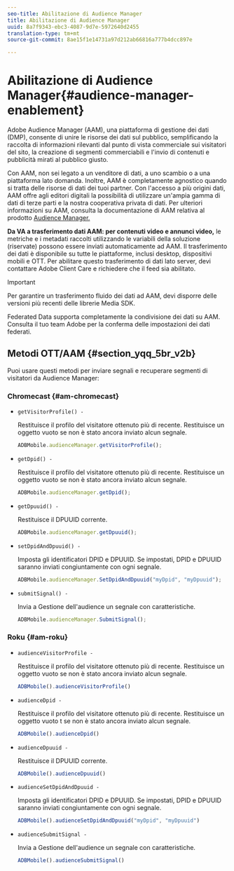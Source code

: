 ```yaml
---
seo-title: Abilitazione di Audience Manager
title: Abilitazione di Audience Manager
uuid: 8a7f9343-ebc3-4087-9d7e-5972640d2455
translation-type: tm+mt
source-git-commit: 8ae15f1e14731a97d212ab66816a777b4dcc897e

---
```



# Abilitazione di Audience Manager{#audience-manager-enablement}

Adobe Audience Manager (AAM), una piattaforma di gestione dei dati (DMP), consente di unire le risorse dei dati sul pubblico, semplificando la raccolta di informazioni rilevanti dal punto di vista commerciale sui visitatori del sito, la creazione di segmenti commerciabili e l'invio di contenuti e pubblicità mirati al pubblico giusto.

Con AAM, non sei legato a un venditore di dati, a uno scambio o a una piattaforma lato domanda. Inoltre, AAM è completamente agnostico quando si tratta delle risorse di dati dei tuoi partner. Con l'accesso a più origini dati, AAM offre agli editori digitali la possibilità di utilizzare un'ampia gamma di dati di terze parti e la nostra cooperativa privata di dati. Per ulteriori informazioni su AAM, consulta la documentazione di AAM relativa al prodotto [Audience Manager.](https://docs-author.corp.adobe.com/content/help/en/audience-manager/user-guide/aam-home.html)

**Da VA a trasferimento dati AAM: per contenuti video e annunci video,** le metriche e i metadati raccolti utilizzando le variabili della soluzione (riservate) possono essere inviati automaticamente ad AAM. Il trasferimento dei dati è disponibile su tutte le piattaforme, inclusi desktop, dispositivi mobili e OTT. Per abilitare questo trasferimento di dati lato server, devi contattare Adobe Client Care e richiedere che il feed sia abilitato.

>[!IMPORTANT]
>
>Per garantire un trasferimento fluido dei dati ad AAM, devi disporre delle versioni più recenti delle librerie Media SDK.

Federated Data supporta completamente la condivisione dei dati su AAM. Consulta il tuo team Adobe per la conferma delle impostazioni dei dati federati.

## Metodi OTT/AAM {#section_yqq_5br_v2b}

Puoi usare questi metodi per inviare segnali e recuperare segmenti di visitatori da Audience Manager:

### Chromecast {#am-chromecast}

* `getVisitorProfile() -`

   Restituisce il profilo del visitatore ottenuto più di recente. Restituisce un oggetto vuoto se non è stato ancora inviato alcun segnale.

   ```js
   ADBMobile.audienceManager.getVisitorProfile();
   ```

* `getDpid() -`

   Restituisce il profilo del visitatore ottenuto più di recente. Restituisce un oggetto vuoto se non è stato ancora inviato alcun segnale.

   ```js
   ADBMobile.audienceManager.getDpid();
   ```

* `getDpuuid() -`

   Restituisce il DPUUID corrente.

   ```js
   ADBMobile.audienceManager.getDpuuid();
   ```

* `setDpidAndDpuuid() -`

   Imposta gli identificatori DPID e DPUUID. Se impostati, DPID e DPUUID saranno inviati congiuntamente con ogni segnale.

   ```js
   ADBMobile.audienceManager.SetDpidAndDpuuid("myDpid", "myDpuuid");
   ```

* `submitSignal() -`

   Invia a Gestione dell'audience un segnale con caratteristiche.

   ```js
   ADBMobile.audienceManager.SubmitSignal();
   ```

### Roku {#am-roku}

* `audienceVisitorProfile -`

   Restituisce il profilo del visitatore ottenuto più di recente. Restituisce un oggetto vuoto se non è stato ancora inviato alcun segnale.

   ```js
   ADBMobile().audienceVisitorProfile()
   ```

* `audienceDpid -`

   Restituisce il profilo del visitatore ottenuto più di recente. Restituisce un oggetto vuoto t se non è stato ancora inviato alcun segnale.

   ```js
   ADBMobile().audienceDpid()
   ```

* `audienceDpuuid -`

   Restituisce il DPUUID corrente.

   ```js
   ADBMobile().audienceDpuuid()
   ```

* `audienceSetDpidAndDpuuid -`

   Imposta gli identificatori DPID e DPUUID. Se impostati, DPID e DPUUID saranno inviati congiuntamente con ogni segnale.

   ```js
   ADBMobile().audienceSetDpidAndDpuuid("myDpid", "myDpuuid")
   ```

* `audienceSubmitSignal -`

   Invia a Gestione dell'audience un segnale con caratteristiche.

   ```js
   ADBMobile().audienceSubmitSignal()
   ```

